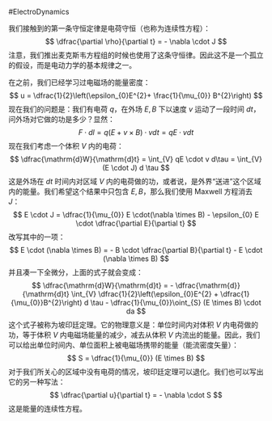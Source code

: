 #ElectroDynamics 

我们接触到的第一条守恒定律是电荷守恒（也称为连续性方程）：
$$
\dfrac{\partial \rho}{\partial t} = - \nabla  \cdot J
$$
注意，我们推出麦克斯韦方程组的时候也使用了这条守恒律。因此这不是一个孤立的假设，而是电动力学的基本规律之一。

在之前，我们已经学习过电磁场的能量密度：
$$
u = \dfrac{1}{2}\left(\epsilon_{0}E^{2}+ \frac{1}{\mu_{0}} B^{2}\right)
$$
现在我们的问题是：我们有电荷 $q$，在外场 $E, B$ 下以速度 $v$ 运动了一段时间 $dt$，问外场对它做的功是多少？显然：
$$
F \cdot dl = q (E + v \times B) \cdot v dt = qE \cdot v dt
$$
现在我们考虑一个体积 $V$ 内的电荷：
$$
\dfrac{\mathrm{d}W}{\mathrm{d}t} = \int_{V} qE \cdot v d\tau = \int_{V}(E \cdot J) d \tau 
$$
这是外场在 $dt$ 时间内对区域 $V$ 内的电荷做的功，或者说，是外界“送进”这个区域内的能量。我们希望这个结果中只包含 $E,B$，那么我们使用 Maxwell 方程消去 $J$：
$$
E \cdot J  = \dfrac{1}{\mu_{0}} E \cdot(\nabla  \times B)  - \epsilon_{0} E \cdot  \dfrac{\partial E}{\partial t}
$$
改写其中的一项：
$$
E \cdot (\nabla  \times B) = - B  \cdot  \dfrac{\partial B}{\partial t} - E \cdot (\nabla \times B)
$$
并且凑一下全微分，上面的式子就会变成：
$$
\dfrac{\mathrm{d}W}{\mathrm{d}t} = - \dfrac{\mathrm{d}}{\mathrm{d}t} \int_{V} \dfrac{1}{2}\left(\epsilon_{0}E^{2} + \dfrac{1}{\mu_{0}}B^{2}\right)  d \tau  - \dfrac{1}{\mu_{0}}\oint_{S} (E \times B) \cdot da
$$
这个式子被称为坡印廷定理。它的物理意义是：单位时间内对体积 $V$ 内电荷做的功，等于体积 $V$ 内电磁场能量的减少，减去从体积 $V$ 内流出的能量。因此，我们可以给出单位时间内、单位面积上被电磁场携带的能量（能流密度矢量）：
$$
S = \dfrac{1}{\mu_{0}} (E \times B)
$$
对于我们所关心的区域中没有电荷的情况，坡印廷定理可以退化。我们也可以写出它的另一种写法：
$$
\dfrac{\partial u}{\partial t} = - \nabla \cdot S
$$
这是能量的连续性方程。







